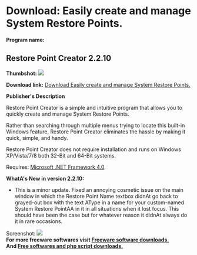 # Download: Easily create and manage System Restore Points.

**Program name:**

## Restore Point Creator 2.2.10

  
**Thumbshot:** ![](http://www.freewarefiles.com/screenshot/restorepointcrtr_md.jpg)   
  
**Download link:** [Download Easily create and manage System Restore Points.](http://freesoftwares.boysofts.com/Restore-Point-Creator_program_88020.html)  
  


**Publisher's Description**  
  


Restore Point Creator is a simple and intuitive program that allows you to quickly create and manage System Restore Points. 

Rather than searching through multiple menus trying to locate this built-in Windows feature, Restore Point Creator eliminates the hassle by making it quick, simple, and handy.

Restore Point Creator does not require installation and runs on Windows XP/Vista/7/8 both 32-Bit and 64-Bit systems.

Requires: [Microsoft .NET Framework 4.0](http://www.freewarefiles.com/Microsoft-NET-Framework-4_program_55008.html). 

**WhatA's New in version 2.2.10:**

  * This is a minor update. Fixed an annoying cosmetic issue on the main window in which the Restore Point Name textbox didnAt go back to grayed-out box with the text AType in a name for your custom-named System Restore PointAA in it in all situations when it lost focus. This should have been the case but for whatever reason it didnAt always do it in rare occasions. 

  
  
Screenshot: ![](http://www.freewarefiles.com/screenshot/restorepointcrtr.jpg)   
**For more freeware softwares visit [Freeware software downloads.](http://freesoftwares.boysofts.com/)**   
**And [Free softwares and php script downloads.](http://www.boysofts.com/)**
